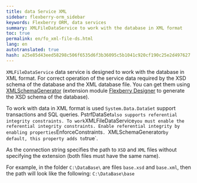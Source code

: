 ```yaml
---
title: data Service XML
sidebar: flexberry-orm_sidebar
keywords: Flexberry ORM, data services
summary: XMLFileDataService to work with the database in XML format
toc: true
permalink: en/fo_xml-file-ds.html
lang: en
autotranslated: true
hash: a25e85d43eed58298c506f6535d6f3b36095c5b1041c920cf190c25e2d497627
---
```


`XMLFileDataService` data service is designed to work with the database in XML format. For correct operation of the service data required by the XSD schema of the database and the XML database file. You can get them using [XMLSchemaGenerator](fo_xml-schema-generator.html) (extension module [Flexberry Designer](fd_flexberry-designer.html) to generate the XSD schema of the database).

To work with data in XML format is used `System.Data.DataSet` support transactions and SQL queries. PstrfDataSet` also supports referential integrity constraints. To work `XMLFileDataService` you must enable the referential integrity constraints. Enable referential integrity by enabling properties `EnforceConstraints`. `XMLSchemaGenerator` by default, this property adds to `true`.

As the connection string specifies the path to `XSD` and `XML` files without specifying the extension (both files must have the same name).

For example, in the folder `C:\DataBase\` are files `base.xsd` and `base.xml`, then the path will look like the following: `C:\DataBase\base`



